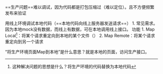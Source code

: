 ==生产问题==难以调试，因为代码都是打包压缩过（难以定位）。且不方便频繁发布来验证

用线上环境调试本地代码（==本地代码向线上服务器发送请求==）
	1. 常见需求。因为本地mock没有数据，而线上有数据，可在本地调用线上接口。
功能
	1. Map Local[^1]：将某个请求重定向到本地的某个文件（）
	2. Map Remote：将某个请求重定向到另一个请求

“将生产环境页面Map到本地”是什么意思？就是本地的页面，访问生产接口。

[^1]: 这种解决问题的思想是什么？将生产环境的代码替换为本地代码